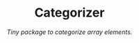 <div align="center">
  <h1>Categorizer</h1>
  <p><i>Tiny package to categorize array elements.</i></p>
</div><br>

